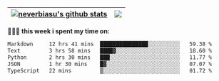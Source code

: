 | <a href="https://github.com/neverbiasu"><img align="center" src="https://github-readme-stats.vercel.app/api?username=neverbiasu&theme=dracula&show_icons=true&hide_border=true&count_private=true" alt="neverbiasu's github stats" /></a> | <a href="https://github.com/neverbiasu"><img align="center" src="https://github-readme-stats.vercel.app/api/top-langs/?username=neverbiasu&theme=dracula&show_icons=true&hide_border=true&layout=compact" /></a> |
| ------------- | ------------- |

👨🏾‍💻 **this week i spent my time on:**
<!--START_SECTION:waka-->

```txt
Markdown     12 hrs 41 mins  ███████████████░░░░░░░░░░   59.38 %
Text         3 hrs 58 mins   ████▓░░░░░░░░░░░░░░░░░░░░   18.60 %
Python       2 hrs 30 mins   ███░░░░░░░░░░░░░░░░░░░░░░   11.77 %
JSON         1 hr 30 mins    █▓░░░░░░░░░░░░░░░░░░░░░░░   07.07 %
TypeScript   22 mins         ▒░░░░░░░░░░░░░░░░░░░░░░░░   01.72 %
```

<!--END_SECTION:waka-->
